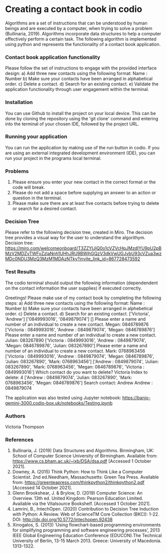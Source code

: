 # Creating a contact book in codio
Algorithms are a set of instructions that can be understood by human beings and are executed by a computer, when trying to solve a problem (Bullinaria, 2019). Algorithms incorporate data structures to help a computer effectively perform a certain task. The following algorithm is implemented using python and represents the functionality of a contact book application. 

### Contact book application functionality
Please follow the set of instructions to engage with the provided interface design:
a) Add three new contacts using the following format: Name : Number 
b) Make sure your contacts have been arranged in alphabetical order.
c) Delete a contact.
d) Search for an existing contact.
e) Validate the application functionality through user engagement within the terminal.

### Installation
You can use Github to install the project on your local device. 
This can be done by cloning the repository using the 'git clone' command and entering into the terminal of your chosen IDE, followed by the project URL. 


### Running your application
You can run the application by making use of the run button in codio. 
If you are using an external integrated development environment (IDE), you can run your project in the programs local terminal.

### Problems
1. Please ensure you enter your new contact in the correct format or the code will break.
2. Please do not add a space before supplying an answer to an action or question in the terminal. 
3. Please make sure there are at least five contacts before trying to delete or search for a desired contact.

### Decision Tree
Please refer to the following decision tree, created in Miro. The decision tree provides a visual way for the user to understand the algorithym. 
Decision tree:
https://miro.com/welcomeonboard/T3ZZYlJjQ0o1cVZVcHpJMzdIYU9pU2pBMzV2MDZvTWFvZzlaNnh1UHhJRU9BWjhGQzV3dkVwUGJvbU93cVZua3wzMDc0NDU3MzQ3MzM1MDAzNTky?invite_link_id=867728473592

### Test Results
The codio terminal should output the following information (dependendent on the contact information the user supplies) if executed correctly. 

Greetings! 
Please make use of my contact book by completing the following steps: 
a) Add three new contacts using the following format: Name : Number 
b) Make sure your contacts have been arranged in alphebetical order.
c) Delete a contact.
d) Search for an existing contact.
['Victoria', 'Andrew']
['0849993016', '0849879074']
[]
Please enter a name and number of an individual to create a new contact.
Megan: 0846789876
['Victoria : 0849993016', 'Andrew : 0849879074', 'Megan: 0846789876']
Please enter a name and number of an individual to create a new contact.
Julian: 083267890
['Victoria : 0849993016', 'Andrew : 0849879074', 'Megan: 0846789876', 'Julian: 083267890']
Please enter a name and number of an individual to create a new contact.
Mark: 0768963456
['Victoria : 0849993016', 'Andrew : 0849879074', 'Megan: 0846789876', 'Julian: 083267890', 'Mark: 0768963456']
['Andrew : 0849879074', 'Julian: 083267890', 'Mark: 0768963456', 'Megan: 0846789876', 'Victoria : 0849993016']
Which contact do you want to delete? Victoria
Index to delete: 4
['Andrew : 0849879074', 'Julian: 083267890', 'Mark: 0768963456', 'Megan: 0846789876']
Search contact: Andrew
Andrew : 0849879074

The application was also tested using Jupyter notebook: https://banjo-gemini-3000.codio-box.uk/notebooks/Testing.ipynb

### Authors
Victoria Thompson 

### References
1. Bullinaria, J. (2019) Data Structures and Algorithms. Birmingham, UK: School of Computer Science University of Birmingham. Available from: https://www.cs.bham.ac.uk/~jxb/DSA/dsa.pdf  [Accessed 1 October 2021].
2. Downey, A. (2015) Think Python: How to Think Like a Computer Scientist. 2nd ed.Needham, Massachusetts: Green Tea Press. Available from: https://greenteapress.com/thinkpython2/thinkpython2.pdf [Accessed 14 October 2021].
3. Glenn Brookshear, J. &  Brylow, D. (2019) Computer Science: An Overview. 13th ed. United Kingdom: Pearson Education Limited. Available via the Vitalsource Bookshelf. [Accessed 1 October 2021].
4. Lamrini, B., IntechOpen. (2020) Contribution to Decision Tree Induction with Python: A Review. Web of ScienceTM Core Collection (BKCI): 1-22. DOI: http://dx.doi.org/10.5772/intechopen.92438
5. Xinogalos, S. (2013) ‘Using flowchart-based programming environments for simplifying programming and software engineering processes’, 2013 IEEE Global Engineering Education Conference (EDUCON).The Technical University of Berlin, 13-15 March 2013. Greece: University of Macedonia. 1313-1322.
 

